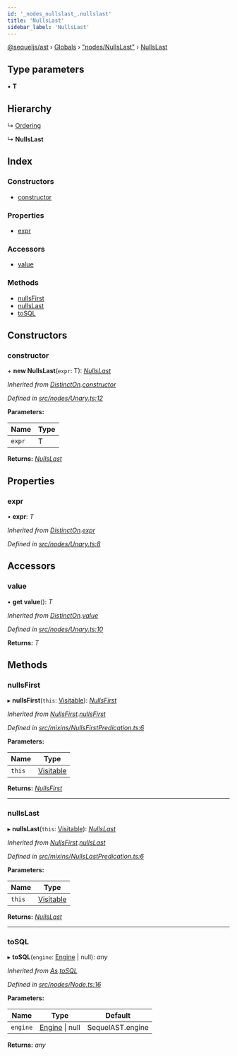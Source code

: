 ```yaml
---
id: '_nodes_nullslast_.nullslast'
title: 'NullsLast'
sidebar_label: 'NullsLast'
---
```


[@sequeljs/ast](../index.md) › [Globals](../globals.md) ›
["nodes/NullsLast"](../modules/_nodes_nullslast_.md) ›
[NullsLast](_nodes_nullslast_.nullslast.md)

## Type parameters

▪ **T**

## Hierarchy

↳ [Ordering](_nodes_ordering_.ordering.md)

↳ **NullsLast**

## Index

### Constructors

- [constructor](_nodes_nullslast_.nullslast.md#constructor)

### Properties

- [expr](_nodes_nullslast_.nullslast.md#expr)

### Accessors

- [value](_nodes_nullslast_.nullslast.md#value)

### Methods

- [nullsFirst](_nodes_nullslast_.nullslast.md#nullsfirst)
- [nullsLast](_nodes_nullslast_.nullslast.md#nullslast)
- [toSQL](_nodes_nullslast_.nullslast.md#tosql)

## Constructors

### constructor

\+ **new NullsLast**(`expr`: T): _[NullsLast](_nodes_nullslast_.nullslast.md)_

_Inherited from
[DistinctOn](_nodes_distincton_.distincton.md).[constructor](_nodes_distincton_.distincton.md#constructor)_

_Defined in
[src/nodes/Unary.ts:12](https://github.com/sequeljs/ast/blob/aa0ef0f/src/nodes/Unary.ts#L12)_

**Parameters:**

| Name   | Type |
| ------ | ---- |
| `expr` | T    |

**Returns:** _[NullsLast](_nodes_nullslast_.nullslast.md)_

## Properties

### expr

• **expr**: _T_

_Inherited from
[DistinctOn](_nodes_distincton_.distincton.md).[expr](_nodes_distincton_.distincton.md#expr)_

_Defined in
[src/nodes/Unary.ts:8](https://github.com/sequeljs/ast/blob/aa0ef0f/src/nodes/Unary.ts#L8)_

## Accessors

### value

• **get value**(): _T_

_Inherited from
[DistinctOn](_nodes_distincton_.distincton.md).[value](_nodes_distincton_.distincton.md#value)_

_Defined in
[src/nodes/Unary.ts:10](https://github.com/sequeljs/ast/blob/aa0ef0f/src/nodes/Unary.ts#L10)_

**Returns:** _T_

## Methods

### nullsFirst

▸ **nullsFirst**(`this`:
[Visitable](../modules/_visitors_visitable_.md#visitable)):
_[NullsFirst](_nodes_nullsfirst_.nullsfirst.md)_

_Inherited from
[NullsFirst](_nodes_nullsfirst_.nullsfirst.md).[nullsFirst](_nodes_nullsfirst_.nullsfirst.md#nullsfirst)_

_Defined in
[src/mixins/NullsFirstPredication.ts:6](https://github.com/sequeljs/ast/blob/aa0ef0f/src/mixins/NullsFirstPredication.ts#L6)_

**Parameters:**

| Name   | Type                                                      |
| ------ | --------------------------------------------------------- |
| `this` | [Visitable](../modules/_visitors_visitable_.md#visitable) |

**Returns:** _[NullsFirst](_nodes_nullsfirst_.nullsfirst.md)_

---

### nullsLast

▸ **nullsLast**(`this`:
[Visitable](../modules/_visitors_visitable_.md#visitable)):
_[NullsLast](_nodes_nullslast_.nullslast.md)_

_Inherited from
[NullsFirst](_nodes_nullsfirst_.nullsfirst.md).[nullsLast](_nodes_nullsfirst_.nullsfirst.md#nullslast)_

_Defined in
[src/mixins/NullsLastPredication.ts:6](https://github.com/sequeljs/ast/blob/aa0ef0f/src/mixins/NullsLastPredication.ts#L6)_

**Parameters:**

| Name   | Type                                                      |
| ------ | --------------------------------------------------------- |
| `this` | [Visitable](../modules/_visitors_visitable_.md#visitable) |

**Returns:** _[NullsLast](_nodes_nullslast_.nullslast.md)_

---

### toSQL

▸ **toSQL**(`engine`: [Engine](../interfaces/_interfaces_engine_.engine.md) |
null): _any_

_Inherited from [As](_nodes_as_.as.md).[toSQL](_nodes_as_.as.md#tosql)_

_Defined in
[src/nodes/Node.ts:16](https://github.com/sequeljs/ast/blob/aa0ef0f/src/nodes/Node.ts#L16)_

**Parameters:**

| Name     | Type                                                              | Default          |
| -------- | ----------------------------------------------------------------- | ---------------- |
| `engine` | [Engine](../interfaces/_interfaces_engine_.engine.md) &#124; null | SequelAST.engine |

**Returns:** _any_
